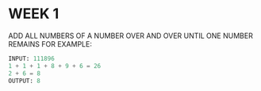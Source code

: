 
# WEEK 1
ADD ALL NUMBERS OF A NUMBER OVER AND OVER UNTIL ONE NUMBER REMAINS
FOR EXAMPLE:
```PYTHON
INPUT: 111896
1 + 1 + 1 + 8 + 9 + 6 = 26
2 + 6 = 8
OUTPUT: 8
```
